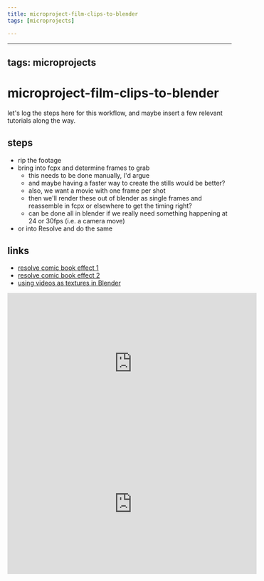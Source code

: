 ```yaml
---
title: microproject-film-clips-to-blender
tags: [microprojects]

---
```


---
tags: microprojects
---

# microproject-film-clips-to-blender

let's log the steps here for this workflow, and maybe insert a few relevant tutorials along the way.

## steps

* rip the footage
* bring into fcpx and determine frames to grab
    * this needs to be done manually, I'd argue
    * and maybe having a faster way to create the stills would be better?
    * also, we want a movie with one frame per shot
    * then we'll render these out of blender as single frames and reassemble in fcpx or elsewhere to get the timing right?
    * can be done all in blender if we really need something happening at 24 or 30fps (i.e. a camera move)
* or into Resolve and do the same


## links

* [resolve comic book effect 1](https://www.youtube.com/watch?v=UOHVkXBR34g)
* [resolve comic book effect 2](https://www.youtube.com/watch?v=CfjXIO6fzAo)
* [using videos as textures in Blender](https://www.youtube.com/watch?v=WqDz0jZlmiQ)

<iframe width="560" height="315" src="https://www.youtube.com/embed/CfjXIO6fzAo" title="YouTube video player" frameborder="0" allow="accelerometer; autoplay; clipboard-write; encrypted-media; gyroscope; picture-in-picture" allowfullscreen></iframe>

<iframe width="560" height="315" src="https://www.youtube.com/embed/WqDz0jZlmiQ" title="YouTube video player" frameborder="0" allow="accelerometer; autoplay; clipboard-write; encrypted-media; gyroscope; picture-in-picture" allowfullscreen></iframe>

